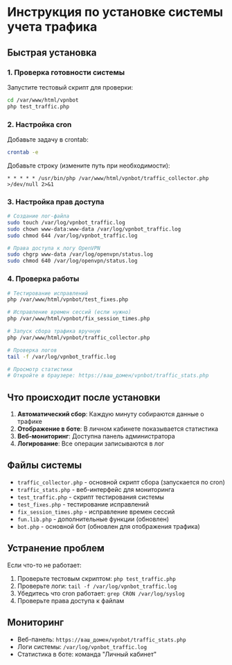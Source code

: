 # Инструкция по установке системы учета трафика

## Быстрая установка

### 1. Проверка готовности системы

Запустите тестовый скрипт для проверки:
```bash
cd /var/www/html/vpnbot
php test_traffic.php
```

### 2. Настройка cron

Добавьте задачу в crontab:
```bash
crontab -e
```

Добавьте строку (измените путь при необходимости):
```
* * * * * /usr/bin/php /var/www/html/vpnbot/traffic_collector.php >/dev/null 2>&1
```

### 3. Настройка прав доступа

```bash
# Создание лог-файла
sudo touch /var/log/vpnbot_traffic.log
sudo chown www-data:www-data /var/log/vpnbot_traffic.log
sudo chmod 644 /var/log/vpnbot_traffic.log

# Права доступа к логу OpenVPN
sudo chgrp www-data /var/log/openvpn/status.log
sudo chmod 640 /var/log/openvpn/status.log
```

### 4. Проверка работы

```bash
# Тестирование исправлений
php /var/www/html/vpnbot/test_fixes.php

# Исправление времен сессий (если нужно)
php /var/www/html/vpnbot/fix_session_times.php

# Запуск сбора трафика вручную
php /var/www/html/vpnbot/traffic_collector.php

# Проверка логов
tail -f /var/log/vpnbot_traffic.log

# Просмотр статистики
# Откройте в браузере: https://ваш_домен/vpnbot/traffic_stats.php
```

## Что происходит после установки

1. **Автоматический сбор**: Каждую минуту собираются данные о трафике
2. **Отображение в боте**: В личном кабинете показывается статистика
3. **Веб-мониторинг**: Доступна панель администратора
4. **Логирование**: Все операции записываются в лог

## Файлы системы

- `traffic_collector.php` - основной скрипт сбора (запускается по cron)
- `traffic_stats.php` - веб-интерфейс для мониторинга
- `test_traffic.php` - скрипт тестирования системы
- `test_fixes.php` - тестирование исправлений
- `fix_session_times.php` - исправление времен сессий
- `fun.lib.php` - дополнительные функции (обновлен)
- `bot.php` - основной бот (обновлен для отображения трафика)

## Устранение проблем

Если что-то не работает:

1. Проверьте тестовым скриптом: `php test_traffic.php`
2. Проверьте логи: `tail -f /var/log/vpnbot_traffic.log`
3. Убедитесь что cron работает: `grep CRON /var/log/syslog`
4. Проверьте права доступа к файлам

## Мониторинг

- Веб-панель: `https://ваш_домен/vpnbot/traffic_stats.php`
- Логи системы: `/var/log/vpnbot_traffic.log`
- Статистика в боте: команда "Личный кабинет"